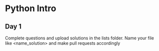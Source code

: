 # Python Intro
## Day 1
Complete questions and upload solutions in the lists folder. Name your file like <name_solution> and make pull requests accordingly

